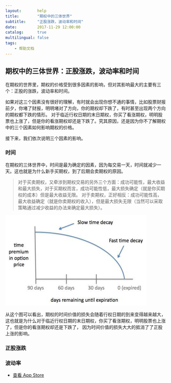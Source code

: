 ```yaml
---
layout:       help
title:        "期权中的三体世界"
subtitle:     "正股涨跌，波动率和时间"
date:         2017-11-29 12:00:00
catalog:      true
multilingual: false
tags:
    - 帮助文档
---
```



## 期权中的三体世界：正股涨跌，波动率和时间

在期权的世界里，期权的价格受到很多因素的影响，但对其影响最大的主要有三个：正股的涨跌，波动率和时间。


如果对这三个因素没有很好的理解，有时就会出现你想不通的事情，比如股票财报前夕，你堵了财报，明明堵对了方向，你的期权却下跌了，有时甚至出现两个方向的期权都下跌的情形。
对于临近行权日期的末日期权，你买了看涨期权，明明股票也上涨了，但是你的看涨期权却还是下跌了。究其原因，还是因为你不了解期权中的三个因素如何影响期权的价格。


接下来，我们依次说明三个因素的影响。

### 时间

在期权的三体世界中，时间是最为确定的因素，因为每交易一天，时间就减少一天。这也就是为什么新手买期权，到了后期会卖期权的原因。

> 对于买卖期权，又牵涉到期权交易的另外三个方面：成功可能性，最大收益和最大损失，对于买期权而言，成功可能性低，最大损失确定（就是你买期权的成本）但是最大收益无限。
  对于卖期权，正好相反：成功可能性高，最大收益确定（就是你卖期权的收入），但是最大损失无限（当然可以采取策略通过减少收益的办法来确定最大损失）。

<img src="img/three_time.jpg" alt="时间价值的损失" class="inline"/>

从这个图可以看出，期权的时间价值的损失会随着行权日期的到来变得越来越大，这也就是为什么对于临近行权日期的末日期权，你买了看涨期权，明明股票也上涨了，但是你的看涨期权却还是下跌了，
因为时间价值的损失大大的抵消了了正股上涨的影响。


### 正股涨跌

### 波动率

-  [查看 App Store][1]

[1]: http://itunes.apple.com/us/app/id1228960496